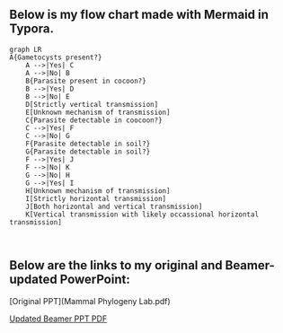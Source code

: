 ## Below is my flow chart made with Mermaid in Typora.

```mermaid
graph LR
A{Gametocysts present?} 
	A -->|Yes| C
	A -->|No| B
    B{Parasite present in cocoon?}
    B -->|Yes| D
    B -->|No| E
    D[Strictly vertical transmission]
    E[Unknown mechanism of transmission]
    C{Parasite detectable in coocoon?}
    C -->|Yes| F
    C -->|No| G
    F{Parasite detectable in soil?}
    G{Parasite detectable in soil?}
    F -->|Yes| J
    F -->|No| K
    G -->|No| H
    G -->|Yes| I
    H[Unknown mechanism of transmission]
    I[Strictly horizontal transmission]
    J[Both horizontal and vertical transmission]
    K[Vertical transmission with likely occassional horizontal transmission]
    
 
```



## Below are the links to my original and Beamer-updated PowerPoint:

[Original PPT](Mammal Phylogeny Lab.pdf)

[Updated Beamer PPT PDF](BeamerPresentation.pdf)